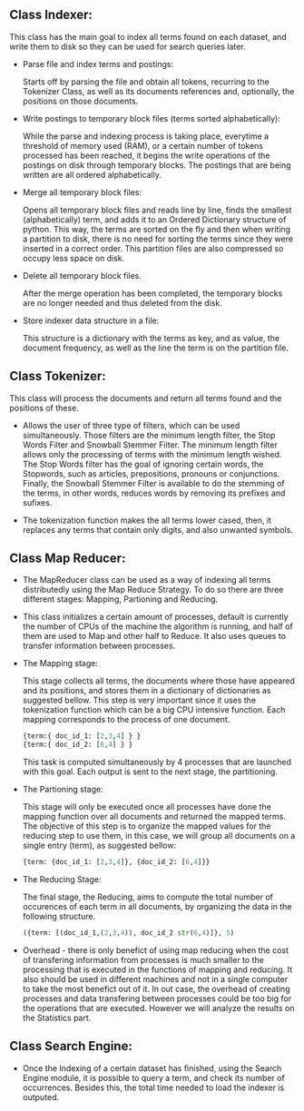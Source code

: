 ## Class Indexer:

This class has the main goal to index all terms found on each dataset, and write them to disk so they can be used for search queries later.

- Parse file and index terms and postings:

    Starts off by parsing the file and obtain all tokens, recurring to the Tokenizer Class, as well as its documents references and, optionally, the positions on those documents. 
    
- Write postings to temporary block files (terms sorted alphabetically):

    While the parse and indexing process is taking place, everytime a threshold of memory used (RAM), or a certain number of tokens processed has been reached, it begins the write operations of the postings on disk through temporary blocks. The postings that are being written are all ordered alphabetically.

- Merge all temporary block files:

    Opens all temporary block files and reads line by line, finds the smallest (alphabetically) term, and adds it to an Ordered Dictionary structure of python. This way, the terms are sorted on the fly and then when writing a partition to disk, there is no need for sorting the terms since they were inserted in a correct order. This partition files are also compressed so occupy less space on disk.

- Delete all temporary block files.

    After the merge operation has been completed, the temporary blocks are no longer needed and thus deleted from the disk.

- Store indexer data structure in a file:

    This structure is a dictionary with the terms as key, and as value, the document frequency, as well as the line the term is on the partition file.


## Class Tokenizer:

This class will process the documents and return all terms found and the positions of these.

- Allows the user of three type of filters, which can be used simultaneously. Those filters are the minimum length filter, the Stop Words Filter and Snowball Stemmer Filter. The minimum length filter allows only the processing of terms with the minimum length wished. The Stop Words filter has the goal of ignoring certain words, the Stopwords, such as articles, prepositions, pronouns or conjunctions. Finally, the Snowball Stemmer Filter is available to do the stemming of the terms, in other words, reduces words by removing its prefixes and sufixes.

        
- The tokenization function makes the all terms lower cased, then, it replaces any terms that contain only digits, and also unwanted symbols.

## Class Map Reducer:

- The MapReducer class can be used as a way of indexing all terms distributedly using the Map Reduce Strategy. To do so there are three different stages: Mapping, Partioning and Reducing.

- This class initializes a certain amount of processes, default is currently the number of CPUs of the machine the algorithm is running, and half of them are used to Map and other half to Reduce. It also uses queues to transfer information between processes.

- The Mapping stage:

    This stage collects all terms, the documents where those have appeared and its positions, and stores them in a dictionary of dictionaries as suggested bellow. This step is very important since it uses the tokenization function which can be a big CPU intensive function. Each mapping corresponds to the process of one document.

    ``` python
	{term:{ doc_id_1: [2,3,4] } }
	{term:{ doc_id_2: [6,4] } }
    ```
    
    This task is computed simultaneously by 4 processes that are launched with this goal. Each output is sent to the next stage, the partitioning.

- The Partioning stage:
    
    This stage will only be executed once all processes have done the mapping function over all documents and returned the mapped terms. The objective of this step is to organize the mapped values for the reducing step to use them, in this case, we will group all documents on a single entry (term), as suggested bellow:

    ```python
    {term: {doc_id_1: [2,3,4]}, {doc_id_2: [6,4]}}
    ```

- The Reducing Stage:

    The final stage, the Reducing, aims to compute the total number of occurences of each term in all documents, by  organizing the data in the following structure.

    ```python
	({term: [(doc_id_1,(2,3,4)), doc_id_2 str(6,4)]}, 5)
    ```

- Overhead - there is only benefict of using map reducing when the cost of transfering information from processes is much smaller to the processing that is executed in the functions of mapping and reducing. It also should be used in different machines and not in a single computer to take the most benefict out of it. In out case, the overhead of creating processes and data transfering between processes could be too big for the operations that are executed. However we will analyze the results on the Statistics part.


## Class Search Engine:

- Once the Indexing of a certain dataset has finished, using the Search Engine module, it is possible to query a term, and check its number of occurrences. Besides this, the total time needed to load the indexer is outputed.
